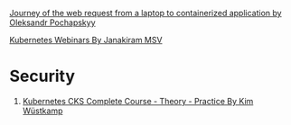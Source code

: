 [Journey of the web request from a laptop to containerized application by Oleksandr Pochapskyy](https://medium.com/@olexandr.pochapskiy/journey-of-the-web-request-from-a-laptop-to-containerized-application-9f6ea4211bb9)

[Kubernetes Webinars By Janakiram MSV](https://www.youtube.com/playlist?list=PLF3s2WICJlqOiymMaTLjwwHz-MSVbtJPQ)

# Security

1. [Kubernetes CKS Complete Course - Theory - Practice By Kim Wüstkamp](https://youtu.be/d9xfB5qaOfg)